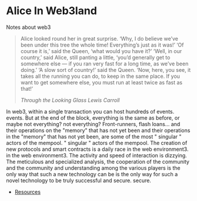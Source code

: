 # Alice In Web3land
Notes about web3


> Alice looked round her in great surprise. ‘Why, I do believe we’ve been under this tree the whole time! Everything’s just as it was!’
> ‘Of course it is,’ said the Queen, ‘what would you have it?’
> ‘Well, in our country,’ said Alice, still panting a little, ‘you’d generally get to somewhere else — if you ran very fast for a long time, as we’ve been doing.’
> ‘A slow sort of country!’ said the Queen. ‘Now, here, you see, it takes all the running you can do, to keep in the same place.
> If you want to get somewhere else, you must run at least twice as fast as that!’
> 
> *Through the Looking Glass Lewis Carroll*

In web3, within a single transaction you can host hundreds of events. 
events. But at the end of the block, everything is the same as before, or maybe not everything? 
not everything? Front-runners, flash loans... and their operations on the "memory" that has not yet been 
and their operations in the "memory" that has not yet been, are some of the most " singular " actors of the mempool. 
" singular " actors of the mempool.
The creation of new protocols and smart contracts is a daily race in the web environment3. 
in the web environment3. The activity and speed of interaction is 
dizzying. The meticulous and specialized analysis, the cooperation of the community and the 
community and understanding among the various players is the only way that such a new technology can be 
is the only way for such a novel technology to be truly successful and secure. 
secure.


+ [Resources](resources.md)
